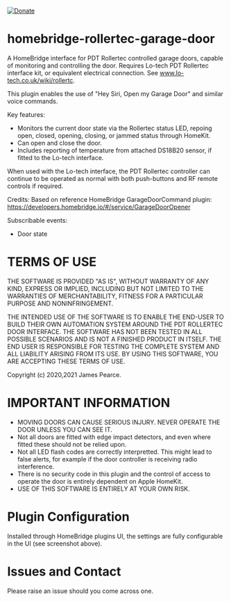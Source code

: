 [![Donate](https://badgen.net/badge/donate/paypal)](https://paypal.me/HomebridgeJ1mbo)

# homebridge-rollertec-garage-door

A HomeBridge interface for PDT Rollertec controlled garage doors, capable of monitoring and controlling the door. Requires Lo-tech PDT Rollertec interface kit, or equivalent electrical connection. See www.lo-tech.co.uk/wiki/rollertc.

This plugin enables the use of "Hey Siri, Open my Garage Door" and similar voice commands.

Key features:

- Monitors the current door state via the Rollertec status LED, repoing open, closed, opening, closing, or jammed status through HomeKit.
- Can open and close the door.
- Includes reporting of temperature from attached DS18B20 sensor, if fitted to the Lo-tech interface.

When used with the Lo-tech interface, the PDT Rollertec controller can continue to be operated as normal with both push-buttons and RF remote controls if required.

Credits: Based on reference HomeBridge GarageDoorCommand plugin: https://developers.homebridge.io/#/service/GarageDoorOpener

Subscribable events:

- Door state

# TERMS OF USE

THE SOFTWARE IS PROVIDED "AS IS", WITHOUT WARRANTY OF ANY KIND, EXPRESS OR IMPLIED, INCLUDING BUT NOT LIMITED TO THE WARRANTIES OF MERCHANTABILITY, FITNESS FOR A PARTICULAR PURPOSE AND NONINFRINGEMENT.

THE INTENDED USE OF THE SOFTWARE IS TO ENABLE THE END-USER TO BUILD THEIR OWN AUTOMATION SYSTEM AROUND THE PDT ROLLERTEC DOOR INTERFACE. THE SOFTWARE HAS NOT BEEN TESTED IN ALL POSSIBLE SCENARIOS AND IS NOT A FINISHED PRODUCT IN ITSELF. THE END USER IS RESPONSIBLE FOR TESTING THE COMPLETE SYSTEM AND ALL LIABILITY ARISING FROM ITS USE. BY USING THIS SOFTWARE, YOU ARE ACCEPTING THESE TERMS OF USE.

Copyright (c) 2020,2021 James Pearce.

# IMPORTANT INFORMATION

- MOVING DOORS CAN CAUSE SERIOUS INJURY. NEVER OPERATE THE DOOR UNLESS YOU CAN SEE IT.
- Not all doors are fitted with edge impact detectors, and even where fitted these should not be relied upon.
- Not all LED flash codes are correctly interpretted. This might lead to false alerts, for example if the door controller is receiving radio interference.
- There is no security code in this plugin and the control of access to operate the door is entirely dependent on Apple HomeKit.
- USE OF THIS SOFTWARE IS ENTIRELY AT YOUR OWN RISK.

# Plugin Configuration

Installed through HomeBridge plugins UI, the settings are fully configurable in the UI (see screenshot above).

# Issues and Contact

Please raise an issue should you come across one.
